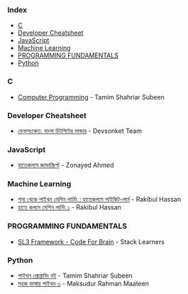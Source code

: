 ### Index

* [C](#c)
* [Developer Cheatsheet](#developer-cheatsheet)
* [JavaScript](#JavaScript)
* [Machine Learning](#machine-learning)
* [PROGRAMMING FUNDAMENTALS](#programming-fundamentals)
* [Python](#python)


### C

* [Computer Programming](http://cpbook.subeen.com/p/blog-page.html) - Tamim Shahriar Subeen 


### Developer Cheatsheet

* [ডেভসংকেত: বাংলা চিটশিটের ভান্ডার](https://devsonket.com) - Devsonket Team


### JavaScript

* [হাতেকলমে জাভাস্ক্রিপ্ট](https://zonayed.js.org) - Zonayed Ahmed


### Machine Learning

* [শূন্য থেকে পাইথন মেশিন লার্নিং : হাতেকলমে সাইকিট-লার্ন](https://raqueeb.gitbook.io/scikit-learn/) - Rakibul Hassan
* [হাতে কলমে মেশিন লার্নিং ১](https://rakibul-hassan.gitbook.io/mlbook-titanic/) - Rakibul Hassan


### PROGRAMMING FUNDAMENTALS

* [SL3 Framework - Code For Brain](https://sl3.app) - Stack Learners


### Python

* [পাইথন প্রোগ্রামিং বই](http://pybook.subeen.com) - Tamim Shahriar Subeen
* [সহজ ভাষায় পাইথন ৩](https://python.maateen.me) - Maksudur Rahman Maateen


